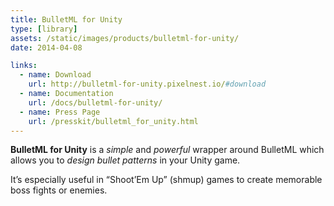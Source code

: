 ```yaml
---
title: BulletML for Unity
type: [library]
assets: /static/images/products/bulletml-for-unity/
date: 2014-04-08

links:
  - name: Download
    url: http://bulletml-for-unity.pixelnest.io/#download
  - name: Documentation
    url: /docs/bulletml-for-unity/
  - name: Press Page
    url: /presskit/bulletml_for_unity.html
---
```


**BulletML for Unity** is a _simple_ and _powerful_ wrapper around BulletML which allows you to _design bullet patterns_ in your Unity game.

It’s especially useful in “Shoot’Em Up” (shmup) games to create memorable boss fights or enemies.
